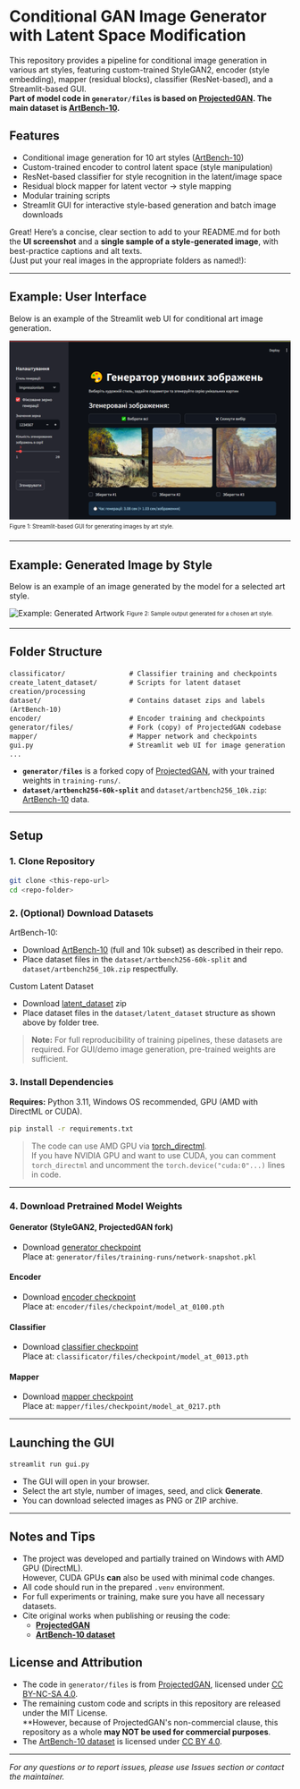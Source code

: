 # Conditional GAN Image Generator with Latent Space Modification

This repository provides a pipeline for conditional image generation in various art styles, featuring custom-trained
StyleGAN2, encoder (style embedding), mapper (residual blocks), classifier (ResNet-based), and a Streamlit-based GUI.  
**Part of model code in `generator/files` is based on [ProjectedGAN](https://github.com/autonomousvision/projected-gan). 
The main dataset is [ArtBench-10](https://github.com/liaopeiyuan/artbench).**

## Features

- Conditional image generation for 10 art styles ([ArtBench-10](https://github.com/liaopeiyuan/artbench))
- Custom-trained encoder to control latent space (style manipulation)
- ResNet-based classifier for style recognition in the latent/image space
- Residual block mapper for latent vector -> style mapping
- Modular training scripts
- Streamlit GUI for interactive style-based generation and batch image downloads


Great! Here’s a concise, clear section to add to your README.md for both the **UI screenshot** and a **single sample of a style-generated image**, with best-practice captions and alt texts.  
(Just put your real images in the appropriate folders as named!):

---

## Example: User Interface

Below is an example of the Streamlit web UI for conditional art image generation.

![Streamlit UI Example](ui_example.png)
<sub><sup>Figure 1: Streamlit-based GUI for generating images by art style.</sup></sub>

---

## Example: Generated Image by Style

Below is an example of an image generated by the model for a selected art style.  

![Example: Generated Artwork](styles_sample.png)
<sub><sup>Figure 2: Sample output generated for a chosen art style.</sup></sub>


---

## Folder Structure

```
classificator/                # Classifier training and checkpoints
create_latent_dataset/        # Scripts for latent dataset creation/processing
dataset/                      # Contains dataset zips and labels (ArtBench-10)
encoder/                      # Encoder training and checkpoints
generator/files/              # Fork (copy) of ProjectedGAN codebase
mapper/                       # Mapper network and checkpoints
gui.py                        # Streamlit web UI for image generation
...
```
- **`generator/files`** is a forked copy of [ProjectedGAN](https://github.com/autonomousvision/projected-gan), with your trained weights in `training-runs/`.
- **`dataset/artbench256-60k-split`** and `dataset/artbench256_10k.zip`: [ArtBench-10](https://github.com/liaopeiyuan/artbench) data.

---

## Setup

### 1. Clone Repository

```bash
git clone <this-repo-url>
cd <repo-folder>
```

### 2. (Optional) Download Datasets

ArtBench-10:
- Download [ArtBench-10](https://github.com/liaopeiyuan/artbench) (full and 10k subset) as described in their repo.
- Place dataset files in the `dataset/artbench256-60k-split` and `dataset/artbench256_10k.zip` respectfully.

Custom Latent Dataset
- Download [latent_dataset](https://drive.google.com/file/d/1gi4HFAg3RuQvCwAyaRZ058kCzvh4vOeJ/view?usp=sharing) zip
- Place dataset files in the `dataset/latent_dataset` structure as shown above by folder tree.

> **Note:** For full reproducibility of training pipelines, these datasets are required. For GUI/demo image generation, pre-trained weights are sufficient.

### 3. Install Dependencies

**Requires:** Python 3.11, Windows OS recommended, GPU (AMD with DirectML or CUDA).
```bash
pip install -r requirements.txt
```
> The code can use AMD GPU via [torch_directml](https://github.com/microsoft/DirectML).  
> If you have NVIDIA GPU and want to use CUDA, you can comment `torch_directml` and uncomment the `torch.device("cuda:0"...)` lines in code.

---

### 4. Download Pretrained Model Weights

#### **Generator (StyleGAN2, ProjectedGAN fork)**

- Download [generator checkpoint](https://drive.google.com/file/d/19_8eLCIBUCpmhO9PWV39bzkdj5Xz7gEp/view?usp=sharing)  
  Place at: `generator/files/training-runs/network-snapshot.pkl`

#### **Encoder**
- Download [encoder checkpoint](https://drive.google.com/file/d/10UwNxmLVGkv39akk-4F4vL5UGZo9DpNo/view?usp=sharing)  
  Place at: `encoder/files/checkpoint/model_at_0100.pth`

#### **Classifier**
- Download [classifier checkpoint](https://drive.google.com/file/d/1j7lacpg6UAIB1IlRV9JMdSN90FIKwVPH/view?usp=sharing)  
  Place at: `classificator/files/checkpoint/model_at_0013.pth`

#### **Mapper**
- Download [mapper checkpoint](https://drive.google.com/file/d/1RUJI3VIAYck12UjG4pMovtlN1MQBkRVw/view?usp=sharing)  
  Place at: `mapper/files/checkpoint/model_at_0217.pth`

---

## Launching the GUI

```bash
streamlit run gui.py
```
- The GUI will open in your browser.
- Select the art style, number of images, seed, and click **Generate**.
- You can download selected images as PNG or ZIP archive.

---

## Notes and Tips

- The project was developed and partially trained on Windows with AMD GPU (DirectML).  
  However, CUDA GPUs **can** also be used with minimal code changes.
- All code should run in the prepared `.venv` environment.
- For full experiments or training, make sure you have all necessary datasets.
- Cite original works when publishing or reusing the code:
  - **[ProjectedGAN](https://github.com/autonomousvision/projected-gan)**
  - **[ArtBench-10 dataset](https://github.com/liaopeiyuan/artbench)**

## License and Attribution

- The code in `generator/files` is from [ProjectedGAN](https://github.com/autonomousvision/projected-gan), licensed under [CC BY-NC-SA 4.0](https://creativecommons.org/licenses/by-nc-sa/4.0/).
- The remaining custom code and scripts in this repository are released under the MIT License.  
  **However, because of ProjectedGAN's non-commercial clause, this repository as a whole **may NOT be used for commercial purposes**.
- The [ArtBench-10 dataset](https://github.com/liaopeiyuan/artbench) is licensed under [CC BY 4.0](https://creativecommons.org/licenses/by/4.0/).
---

*For any questions or to report issues, please use Issues section or contact the maintainer.*